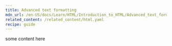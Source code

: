```yaml
---
title: Advanced text formatting
mdn_url: /en-US/docs/Learn/HTML/Introduction_to_HTML/Advanced_text_formatting
related_content: /related_content/html.yaml
recipe: guide
---
```

some content here

